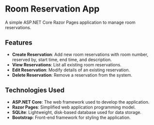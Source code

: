 # Room Reservation App

A simple ASP.NET Core Razor Pages application to manage room reservations.

## Features

- **Create Reservation**: Add new room reservations with room number, reserved by, start time, end time, and description.
- **View Reservations**: List all existing room reservations.
- **Edit Reservation**: Modify details of an existing reservation.
- **Delete Reservation**: Remove a reservation from the system.

## Technologies Used

- **ASP.NET Core**: The web framework used to develop the application.
- **Razor Pages**: Simplified web application programming model.
- **SQLite**: Lightweight, disk-based database used for data storage.
- **Bootstrap**: Front-end framework for styling the application.
